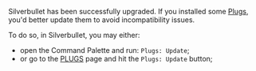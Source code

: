 Silverbullet has been successfully upgraded. If you installed some [Plugs](https://silverbullet.md/Plugs), you'd better update them to avoid incompatibility issues.

To do so, in Silverbullet, you may either:
- open the Command Palette and run: `Plugs: Update`;
- or go to the [PLUGS](https://__DOMAIN__/PLUGS) page and hit the `Plugs: Update` button;

